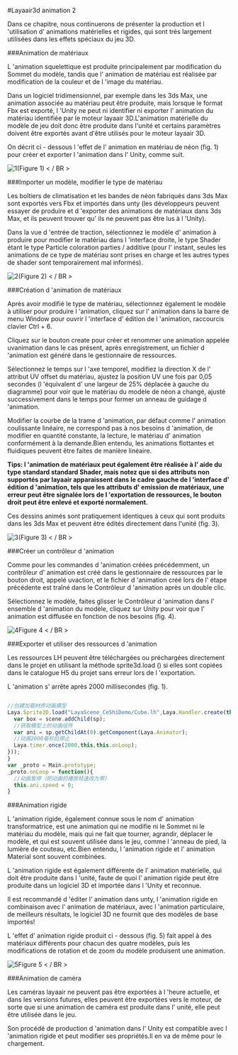 #Layaair3d animation 2

Dans ce chapitre, nous continuerons de présenter la production et l 'utilisation d' animations matérielles et rigides, qui sont très largement utilisées dans les effets spéciaux du jeu 3D.

###Animation de matériaux

L 'animation squelettique est produite principalement par modification du Sommet du modèle, tandis que l' animation de matériau est réalisée par modification de la couleur et de l 'image du matériau.

Dans un logiciel tridimensionnel, par exemple dans les 3ds Max, une animation associée au matériau peut être produite, mais lorsque le format Fbx est exporté, l 'Unity ne peut ni identifier ni exporter l' animation du matériau identifiée par le moteur layaair 3D.L'animation matérielle du modèle de jeu doit donc être produite dans l'unité et certains paramètres doivent être exportés avant d'être utilisés pour le moteur layaair 3D.

On décrit ci - dessous l 'effet de l' animation en matériau de néon (fig. 1) pour créer et exporter l 'animation dans l' Unity, comme suit.

![1](img/1.gif)(Figure 1) < / BR >



###Importer un modèle, modifier le type de matériau

Les boîtiers de climatisation et les bandes de néon fabriqués dans 3ds Max sont exportés vers Fbx et importés dans unty (les développeurs peuvent essayer de produire et d 'exporter des animations de matériaux dans 3ds Max, et ils peuvent trouver qu' ils ne peuvent pas être lus à l 'Unity).

Dans la vue d 'entrée de traction, sélectionnez le modèle d' animation à produire pour modifier le matériau dans l 'interface droite, le type Shader étant le type Particle coloration parties / additive (pour l' instant, seules les animations de ce type de matériau sont prises en charge et les autres types de shader sont temporairement mal informés).

![2](img/2.png)(Figure 2) < / BR >



###Création d 'animation de matériaux

Après avoir modifié le type de matériau, sélectionnez également le modèle à utiliser pour produire l 'animation, cliquez sur l' animation dans la barre de menu Window pour ouvrir l 'interface d' édition de l 'animation, raccourcis clavier Ctrl + 6.

Cliquez sur le bouton create pour créer et renommer une animation appelée uvanimation dans le cas présent, après enregistrement, un fichier d 'animation est généré dans le gestionnaire de ressources.

Sélectionnez le temps sur l 'axe temporel, modifiez la direction X de l' attribut UV offset du matériau, ajustez la position UV une fois par 0,05 secondes (l 'équivalent d' une largeur de 25% déplacée à gauche du diagramme) pour voir que le matériau du modèle de néon a changé, ajusté successivement dans le temps pour former un anneau de guidage d 'animation.

Modifier la courbe de la trame d 'animation, par défaut comme l' animation coulissante linéaire, ne correspond pas à nos besoins d 'animation, de modifier en quantité constante, la lecture, le matériau d' animation conformément à la demande.Bien entendu, les animations flottantes et fluidiques peuvent être faites de manière linéaire.

**Tips: l 'animation de matériaux peut également être réalisée à l' aide du type standard standard Shader, mais notez que si des attributs non supportés par layaair apparaissent dans le cadre gauche de l 'interface d' édition d 'animation, tels que les attributs d' emission de matériaux, une erreur peut être signalée lors de l 'exportation de ressources, le bouton droit peut être enlevé et exporté normalement.**

Ces dessins animés sont pratiquement identiques à ceux qui sont produits dans les 3ds Max et peuvent être édités directement dans l'unité (fig. 3).

![3](img/3.gif)(Figure 3) < / BR >



###Créer un contrôleur d 'animation

Comme pour les commandes d 'animation créées précédemment, un contrôleur d' animation est créé dans le gestionnaire de ressources par le bouton droit, appelé uvaction, et le fichier d 'animation créé lors de l' étape précédente est traîné dans le Contrôleur d 'animation après un double clic.

Sélectionnez le modèle, faites glisser le Contrôleur d 'animation dans l' ensemble d 'animation du modèle, cliquez sur Unity pour voir que l' animation est diffusée en fonction de nos besoins (fig. 4).

![4](img/4.gif)Figure 4 < / BR >



###Exporter et utiliser des ressources d 'animation

Les ressources LH peuvent être téléchargées ou préchargées directement dans le projet en utilisant la méthode sprite3d.load () si elles sont copiées dans le catalogue H5 du projet sans erreur lors de l 'exportation.

L 'animation s' arrête après 2000 millisecondes (fig. 1).


```typescript

//创建加载材质动画模型
Laya.Sprite3D.load("LayaScene_CeShiDemo/Cube.lh",Laya.Handler.create(this,function(sp){
  var box = scene.addChild(sp);
  //获取模型上的动画组件
  var ani = sp.getChildAt(0).getComponent(Laya.Animator);
  //动画2000毫秒后停止
  Laya.timer.once(2000,this,this.onLoop);
}));
}
var _proto = Main.prototype;
_proto.onLoop = function(){
  //动画暂停（把动画的播放帧速改为零）
  this.ani.speed = 0;
}
```




###Animation rigide

L 'animation rigide, également connue sous le nom d' animation transformatrice, est une animation qui ne modifie ni le Sommet ni le matériau du modèle, mais qui ne fait que tourner, agrandir, déplacer le modèle, et qui est souvent utilisée dans le jeu, comme l 'anneau de pied, la lumière de couteau, etc.Bien entendu, l 'animation rigide et l' animation Material sont souvent combinées.

L 'animation rigide est également différente de l' animation matérielle, qui doit être produite dans l 'unité, faute de quoi l' animation rigide peut être produite dans un logiciel 3D et importée dans l 'Unity et reconnue.

Il est recommandé d 'éditer l' animation dans unty, l 'animation rigide en combinaison avec l' animation de matériaux, avec l 'animation particulaire, de meilleurs résultats, le logiciel 3D ne fournit que des modèles de base importés!

L 'effet d' animation rigide produit ci - dessous (fig. 5) fait appel à des matériaux différents pour chacun des quatre modèles, puis les modifications de rotation et de zoom du modèle produisent une animation.

![5](img/5.gif)Figure 5 < / BR >



###Animation de caméra

Les caméras layaair ne peuvent pas être exportées à l 'heure actuelle, et dans les versions futures, elles peuvent être exportées vers le moteur, de sorte que si une animation de caméra est produite dans l' unité, elle peut être utilisée dans le jeu.

Son procédé de production d 'animation dans l' Unity est compatible avec l 'animation rigide et peut modifier ses propriétés.Il en va de même pour le chargement.